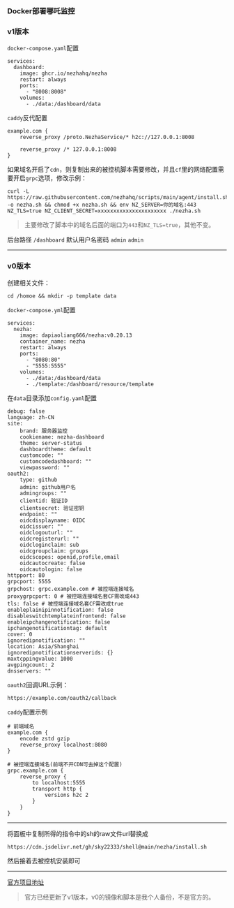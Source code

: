 ### Docker部署哪吒监控

### v1版本
`docker-compose.yaml`配置
```
services:
  dashboard:
    image: ghcr.io/nezhahq/nezha
    restart: always
    ports:
      - "8008:8008"
    volumes:
      - ./data:/dashboard/data
```

`caddy`反代配置
```
example.com {
    reverse_proxy /proto.NezhaService/* h2c://127.0.0.1:8008
    
    reverse_proxy /* 127.0.0.1:8008
}
```


如果域名开启了`cdn`，则复制出来的被控机脚本需要修改，并且`cf`里的网络配置需要开启`grpc`选项，修改示例：
```
curl -L https://raw.githubusercontent.com/nezhahq/scripts/main/agent/install.sh -o nezha.sh && chmod +x nezha.sh && env NZ_SERVER=你的域名:443 NZ_TLS=true NZ_CLIENT_SECRET=xxxxxxxxxxxxxxxxxxxxxx ./nezha.sh
```
> 主要修改了脚本中的域名后面的端口为`443`和`NZ_TLS=true`，其他不变。


后台路径 `/dashboard`
默认用户名密码 `admin` `admin`


---

### v0版本

创建相关文件：
```
cd /homoe && mkdir -p template data
```

`docker-compose.yml`配置

```
services:
  nezha:
    image: dapiaoliang666/nezha:v0.20.13
    container_name: nezha
    restart: always
    ports:
      - "8080:80"
      - "5555:5555"
    volumes:
      - ./data:/dashboard/data
      - ./template:/dashboard/resource/template
```


在`data`目录添加`config.yaml`配置
```
debug: false
language: zh-CN
site:
    brand: 服务器监控
    cookiename: nezha-dashboard
    theme: server-status
    dashboardtheme: default
    customcode: ""
    customcodedashboard: ""
    viewpassword: ""
oauth2:
    type: github
    admin: github用户名
    admingroups: ""
    clientid: 验证ID
    clientsecret: 验证密钥
    endpoint: ""
    oidcdisplayname: OIDC
    oidcissuer: ""
    oidclogouturl: ""
    oidcregisterurl: ""
    oidcloginclaim: sub
    oidcgroupclaim: groups
    oidcscopes: openid,profile,email
    oidcautocreate: false
    oidcautologin: false
httpport: 80
grpcport: 5555
grpchost: grpc.example.com # 被控端连接域名
proxygrpcport: 0 # 被控端连接域名套CF需改成443
tls: false # 被控端连接域名套CF需改成true
enableplainipinnotification: false
disableswitchtemplateinfrontend: false
enableipchangenotification: false
ipchangenotificationtag: default
cover: 0
ignoredipnotification: ""
location: Asia/Shanghai
ignoredipnotificationserverids: {}
maxtcppingvalue: 1000
avgpingcount: 2
dnsservers: ""
```

`oauth2`回调URL示例：
```
https://example.com/oauth2/callback
```

`caddy`配置示例
```
# 前端域名
example.com {
    encode zstd gzip
    reverse_proxy localhost:8080
}

# 被控端连接域名(前端不开CDN可去掉这个配置)
grpc.example.com {
    reverse_proxy {
        to localhost:5555
        transport http {
            versions h2c 2
        }
    }
}
```


---

将面板中复制所得的指令中的sh的raw文件url替换成
```
https://cdn.jsdelivr.net/gh/sky22333/shell@main/nezha/install.sh
```
然后接着去被控机安装即可

---

[官方项目地址](https://github.com/naiba/nezha)
> 官方已经更新了v1版本，v0的镜像和脚本是我个人备份，不是官方的。